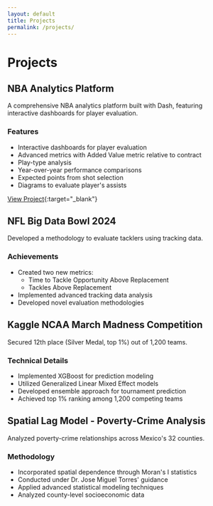 ```yaml
---
layout: default
title: Projects
permalink: /projects/
---
```


# Projects

## NBA Analytics Platform
A comprehensive NBA analytics platform built with Dash, featuring interactive dashboards for player evaluation.

### Features
- Interactive dashboards for player evaluation
- Advanced metrics with Added Value metric relative to contract
- Play-type analysis
- Year-over-year performance comparisons
- Expected points from shot selection
- Diagrams to evaluate player's assists

[View Project](https://github.com/isaacvm98/player-profile){:target="_blank"}

## NFL Big Data Bowl 2024
Developed a methodology to evaluate tacklers using tracking data.

### Achievements
- Created two new metrics:
  - Time to Tackle Opportunity Above Replacement
  - Tackles Above Replacement
- Implemented advanced tracking data analysis
- Developed novel evaluation methodologies

## Kaggle NCAA March Madness Competition
Secured 12th place (Silver Medal, top 1%) out of 1,200 teams.

### Technical Details
- Implemented XGBoost for prediction modeling
- Utilized Generalized Linear Mixed Effect models
- Developed ensemble approach for tournament prediction
- Achieved top 1% ranking among 1,200 competing teams

## Spatial Lag Model - Poverty-Crime Analysis
Analyzed poverty-crime relationships across Mexico's 32 counties.

### Methodology
- Incorporated spatial dependence through Moran's I statistics
- Conducted under Dr. Jose Miguel Torres' guidance
- Applied advanced statistical modeling techniques
- Analyzed county-level socioeconomic data